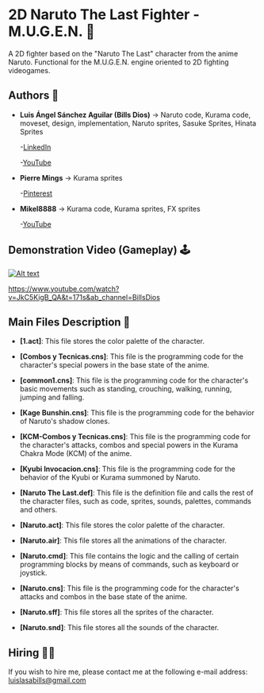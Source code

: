 # 2D Naruto The Last Fighter - M.U.G.E.N. 🥋
A 2D fighter based on the "Naruto The Last" character from the anime Naruto. Functional for the M.U.G.E.N. engine oriented to 2D fighting videogames.

## Authors 👤
* **Luis Ángel Sánchez Aguilar (Bills Dios)** -> Naruto code, Kurama code, moveset, design, implementation, Naruto sprites, Sasuke Sprites, Hinata Sprites

    -[LinkedIn](https://www.linkedin.com/in/sanchezluismachinelearning/)
    
    -[YouTube](https://www.youtube.com/channel/UC8X14gUHqfZUegbtFXrhivw)
  
* **Pierre Mings** -> Kurama sprites

    -[Pinterest](https://co.pinterest.com/pierremings/)

* **Mikel8888** -> Kurama code, Kurama sprites, FX sprites

    -[YouTube](https://www.youtube.com/channel/UCd2I8bSZkJPmHayxFHr5lnA)

## Demonstration Video (Gameplay) 🕹

[![Alt text](https://img.youtube.com/vi/JkC5KigB_QA/0.jpg)](https://www.youtube.com/watch?v=JkC5KigB_QA&t=171s&ab_channel=BillsDios)

https://www.youtube.com/watch?v=JkC5KigB_QA&t=171s&ab_channel=BillsDios

## Main Files Description 📘

* **[1.act]**: This file stores the color palette of the character.  

* **[Combos y Tecnicas.cns]**: This file is the programming code for the character's special powers in the base state of the anime.

* **[common1.cns]**: This file is the programming code for the character's basic movements such as standing, crouching, walking, running, jumping and falling.

* **[Kage Bunshin.cns]**: This file is the programming code for the behavior of Naruto's shadow clones.

* **[KCM-Combos y Tecnicas.cns]**: This file is the programming code for the character's attacks, combos and special powers in the Kurama Chakra Mode (KCM) of the anime.

* **[Kyubi Invocacion.cns]**: This file is the programming code for the behavior of the Kyubi or Kurama summoned by Naruto.

* **[Naruto The Last.def]**: This file is the definition file and calls the rest of the character files, such as code, sprites, sounds, palettes, commands and others.

* **[Naruto.act]**: This file stores the color palette of the character.

* **[Naruto.air]**: This file stores all the animations of the character.

* **[Naruto.cmd]**: This file contains the logic and the calling of certain programming blocks by means of commands, such as keyboard or joystick.

* **[Naruto.cns]**: This file is the programming code for the character's attacks and combos in the base state of the anime.

* **[Naruto.sff]**: This file stores all the sprites of the character.

* **[Naruto.snd]**: This file stores all the sounds of the character.

## Hiring 🤝🏿

If you wish to hire me, please contact me at the following e-mail address: luislasabills@gmail.com

